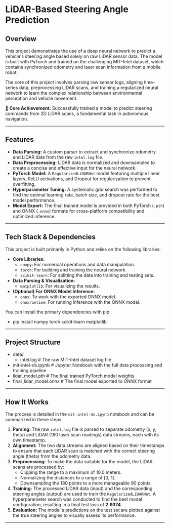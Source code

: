 # LiDAR-Based Steering Angle Prediction

## Overview

This project demonstrates the use of a deep neural network to predict a vehicle's steering angle based solely on raw LiDAR sensor data. The model is built with PyTorch and trained on the challenging MIT-Intel dataset, which contains synchronized odometry and laser scan information from a mobile robot.

The core of this project involves parsing raw sensor logs, aligning time-series data, preprocessing LiDAR scans, and training a regularized neural network to learn the complex relationship between environmental perception and vehicle movement.

🚀 **Core Achievement:** Successfully trained a model to predict steering commands from 2D LiDAR scans, a fundamental task in autonomous navigation.

---

## Features

-   **Data Parsing:** A custom parser to extract and synchronize odometry and LiDAR data from the raw `intel.log` file.
-   **Data Preprocessing:** LiDAR data is normalized and downsampled to create a concise and effective input for the neural network.
-   **PyTorch Model:** A `RegularizedLiDARNet` model featuring multiple linear layers, ReLU activations, and Dropout for regularization to prevent overfitting.
-   **Hyperparameter Tuning:** A systematic grid search was performed to find the optimal learning rate, batch size, and dropout rate for the best model performance.
-   **Model Export:** The final trained model is provided in both PyTorch (`.pth`) and ONNX (`.onnx`) formats for cross-platform compatibility and optimized inference.

---

## Tech Stack & Dependencies

This project is built primarily in Python and relies on the following libraries:

-   **Core Libraries:**
    -   `numpy`: For numerical operations and data manipulation.
    -   `torch`: For building and training the neural network.
    -   `scikit-learn`: For splitting the data into training and testing sets.
-   **Data Parsing & Visualization:**
    -   `matplotlib`: For visualizing the results.
-   **(Optional) For ONNX Model Inference:**
    -   `onnx`: To work with the exported ONNX model.
    -   `onnxruntime`: For running inference with the ONNX model.

You can install the primary dependencies with pip:
- pip install numpy torch scikit-learn matplotlib

---

## Project Structure
- data/
    - intel.log         # The raw MIT-Intel dataset log file
- mit-intel-ds.ipynb    # Jupyter Notebook with the full data processing and training pipeline
- lidar_model.pth       # The final trained PyTorch model weights
- final_lidar_model.onnx # The final model exported to ONNX format

---

## How It Works

The process is detailed in the `mit-intel-ds.ipynb` notebook and can be summarized in these steps:

1.  **Parsing:** The raw `intel.log` file is parsed to separate odometry (x, y, theta) and LiDAR (180 laser scan readings) data streams, each with its own timestamp.
2.  **Alignment:** The two data streams are aligned based on their timestamps to ensure that each LiDAR scan is matched with the correct steering angle (theta) from the odometry data.
3.  **Preprocessing:** To make the data suitable for the model, the LiDAR scans are processed by:
    -   Clipping the range to a maximum of 10.0 meters.
    -   Normalizing the distances to a range of [0, 1].
    -   Downsampling the 180 points to a more manageable 90 points.
4.  **Training:** The processed LiDAR data (input) and the corresponding steering angles (output) are used to train the `RegularizedLiDARNet`. A hyperparameter search was conducted to find the best model configuration, resulting in a final test loss of **2.9374**.
5.  **Evaluation:** The model's predictions on the test set are plotted against the true steering angles to visually assess its performance.

---
